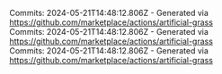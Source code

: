 Commits: 2024-05-21T14:48:12.806Z - Generated via https://github.com/marketplace/actions/artificial-grass
<br>
Commits: 2024-05-21T14:48:12.806Z - Generated via https://github.com/marketplace/actions/artificial-grass
<br>
Commits: 2024-05-21T14:48:12.806Z - Generated via https://github.com/marketplace/actions/artificial-grass
<br>
